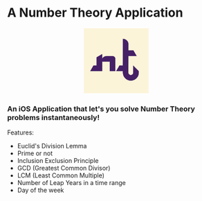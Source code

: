 # A Number Theory Application

<div style="text-align:center"><img src = "nt.png" class="center" width="150"></div>

### An iOS Application that let's you solve Number Theory problems instantaneously!

Features:
- Euclid's Division Lemma
- Prime or not
- Inclusion Exclusion Principle
- GCD (Greatest Common Divisor)
- LCM (Least Common Multiple)
- Number of Leap Years in a time range
- Day of the week
